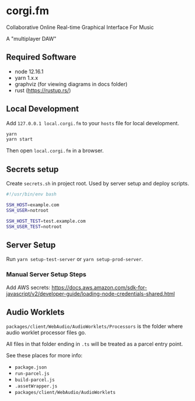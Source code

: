 # corgi.fm
Collaborative Online Real-time Graphical Interface For Music

A "multiplayer DAW"

## Required Software
- node 12.16.1
- yarn 1.x.x
- graphviz (for viewing diagrams in docs folder)
- rust (https://rustup.rs/)

## Local Development
Add `127.0.0.1 local.corgi.fm` to your `hosts` file for local development.

```bash
yarn
yarn start
```

Then open `local.corgi.fm` in a browser.

## Secrets setup
Create `secrets.sh` in project root.
Used by server setup and deploy scripts.

```bash
#!/usr/bin/env bash

SSH_HOST=example.com
SSH_USER=notroot

SSH_HOST_TEST=test.example.com
SSH_USER_TEST=notroot
```

## Server Setup
Run `yarn setup-test-server` or `yarn setup-prod-server`.

### Manual Server Setup Steps
Add AWS secrets: https://docs.aws.amazon.com/sdk-for-javascript/v2/developer-guide/loading-node-credentials-shared.html

## Audio Worklets
`packages/client/WebAudio/AudioWorklets/Processors` is the folder where audio worklet processor files go.

All files in that folder ending in `.ts` will be treated as a parcel entry point.

See these places for more info:
- `package.json`
- `run-parcel.js`
- `build-parcel.js`
- `.assetWrapper.js`
- `packages/client/WebAudio/AudioWorklets`
